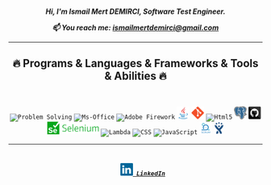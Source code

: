 

<h5 align="center">
  Hi, I'm Ismail Mert DEMIRCI, Software Test Engineer.
  
  📫 You reach me: <a href="mailto: ismailmertdemirci@gmail.com">ismailmertdemirci@gmail.com</a>
  </p>
  
  <hr>
<h2 align="center">🔥 Programs & Languages & Frameworks & Tools & Abilities 🔥</h2>
<br>
<p align="center">
 <code><img title="Problem Solving" height="25" src="https://github.com/IsmailMertDemirci/IsmailMertDemirci/blob/main/images/problemSolving.png"></code>
  <code><img title="Ms-Office" height="25" src="https://github.com/IsmailMertDemirci/IsmailMertDemirci/blob/main/images/ms_Office.svg"></code>
  <code><img title="Adobe Firework" height="25" src="https://github.com/IsmailMertDemirci/IsmailMertDemirci/blob/main/images/adobe-firework.svg"></code>
  <code><img title="Java" height="25" src="https://github.com/IsmailMertDemirci/IsmailMertDemirci/blob/main/images/java-original.svg"></code>
  <code><img title="Git" height="25" src="https://github.com/IsmailMertDemirci/IsmailMertDemirci/blob/main/images/git-original.svg"></code>
  <code><img title="Html5" height="25" src="https://github.com/IsmailMertDemirci/IsmailMertDemirci/blob/main/images/HTML5.svg"></code>
  <code><img title="PostgreSQL" height="25" src="https://github.com/IsmailMertDemirci/IsmailMertDemirci/blob/main/images/Postgresql.svg"></code>
  <code><img title="GitHub" height="25" src="https://github.com/IsmailMertDemirci/IsmailMertDemirci/blob/main/images/github.svg"></code>
  <code><img title="Selenium" height="25" src="https://github.com/IsmailMertDemirci/IsmailMertDemirci/blob/main/images/selenium.png"></code>
  <code><img title="Lambda" height="25" src="https://github.com/IsmailMertDemirci/IsmailMertDemirci/blob/main/images/lambda2.png"></code>
  <code><img title="CSS" height="25" src="https://github.com/IsmailMertDemirci/IsmailMertDemirci/blob/main/images/CSS3.png"></code>
  <code><img title="JavaScript" height="25" src="https://github.com/IsmailMertDemirci/IsmailMertDemirci/blob/main/images/js.png"></code>
  <code><img title="Scrum" height="25" src="https://github.com/IsmailMertDemirci/IsmailMertDemirci/blob/main/images/scrum.png"></code>
  <code><img title="Jira" height="25" src="https://github.com/IsmailMertDemirci/IsmailMertDemirci/blob/main/images/jira.png"></code>  
</p>
<hr>
<h5 align="center">
  <code>
    <a href="www.linkedin.com/in/ismailmertdemirci/" title="My LinkedIn Profile"><img height="25" src="https://github.com/IsmailMertDemirci/IsmailMertDemirci/blob/main/images/linkedin.svg"> LinkedIn</a></code>
</h5>
